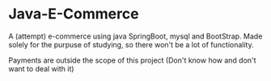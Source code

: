 # Java-E-Commerce
A (attempt) e-commerce using java SpringBoot, mysql and BootStrap. 
Made solely for the purpuse of studying, so there won't be a lot of functionality.

Payments are outside the scope of this project (Don't know how and don't want to deal with it)

